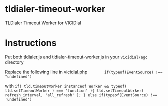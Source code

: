 # tldialer-timeout-worker
TLDialer Timeout Worker for VICIDial

# Instructions

Put both tldialer.js and tldialer-timeout-worker.js in your `vicidial/agc` directory

Replace the following line in vicidial.php
`		if(typeof(EventSource) !== "undefined")`

with 
`if( tld.timeoutWorker instanceof Worker && typeof( tld.setTimeoutWorker ) === 'function' ){
			tld.setTimeoutWorker( refresh_interval, 'all_refresh' );
		} else if(typeof(EventSource) !== 'undefined')`
